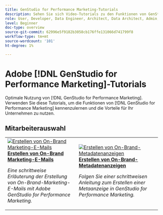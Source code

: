 ```yaml
---
title: GenStudio for Performance Marketing-Tutorials
description: Sehen Sie sich Video-Tutorials zu den Funktionen von GenStudio for Performance Marketing an. Erfahren Sie, wie Sie schnell On-Marke-Assets erstellen, Varianten generieren und Erlebnisse optimieren können.
role: User, Developer, Data Engineer, Architect, Data Architect, Admin, Leader
level: Beginner
doc-type: overview
source-git-commit: 62996e5f9182b3058cb176ffe131066d741799f8
workflow-type: tm+mt
source-wordcount: '101'
ht-degree: 1%

---
```



# Adobe [!DNL GenStudio for Performance Marketing]-Tutorials


Optimale Nutzung von [!DNL GenStudio for Performance Marketing]. Verwenden Sie diese Tutorials, um die Funktionen von [!DNL GenStudio for Performance Marketing] kennenzulernen und die Vorteile für Ihr Unternehmen zu nutzen.

<!-- 

To get started, 

* See the **"What's New"** section below for the latest updates and features
* **Staff Picks** highlights some of our favorite content 
* Explore the content by topic and subtopic in the **left navigation**
* Use the **search** field at the top of the page if you know what you want to learn

Curated learning experiences by role and skill level are also offered in the courses section. Simply sign-in with your Adobe ID and navigate to **Learn > Recommended courses** in the top navigation.


<div id="recs-overview-body-1"></div>
<div id="recs-overview-body-2"></div>
<div id="recs-overview-body-3"></div>
<div id="recs-overview-body-4"></div>
<div id="recs-overview-body-5"></div>
<div id="recs-overview-body-6"></div>

<div id="staff-picks-section">

-->
## Mitarbeiterauswahl

<table>
<tr>
  <td>
    <a href="./creating-experiences/creating-on-brand-emails.md">
      <img alt="Erstellen von On-Brand Marketing-E-Mails" src="https://video.tv.adobe.com/v/3435056?format=jpeg" />
    </a>
    <div>
      <a href="./creating-experiences/creating-on-brand-emails.md">
    <strong>Erstellen von On-Brand Marketing-E-Mails</strong>
    </a>
    </div>
    <p>
    <em>Eine schrittweise Erläuterung der Erstellung von On-Brand-Marketing-E-Mails mit Adobe GenStudio for Performance Marketing.</em>
    <p>
  </td>
  <td>
    <a href="./creating-experiences/creating-on-meta-ads.md">
      <img alt="Erstellen von On-Brand-Metadatenanzeigen" src="https://video.tv.adobe.com/v/3435057?format=jpeg" />
    </a>
    <div>
      <a href="./creating-experiences/creating-on-meta-ads.mdd">
    <strong>Erstellen von On-Brand-Metadatenanzeigen</strong>
    </a>
    </div>
    <p>
    <em>Folgen Sie einer schrittweisen Anleitung zum Erstellen einer Metaanzeige in GenStudio for Performance Marketing.</em>
    <p>
  </td>
</table>

</div>

<!--   
## Additional resources

[Adobe Analytics documentation](https://experienceleague.adobe.com/docs/analytics.html)

-->